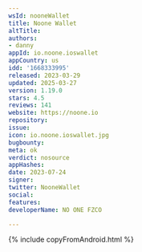 ```yaml
---
wsId: nooneWallet
title: Noone Wallet
altTitle: 
authors:
- danny
appId: io.noone.ioswallet
appCountry: us
idd: '1668333995'
released: 2023-03-29
updated: 2025-03-27
version: 1.19.0
stars: 4.5
reviews: 141
website: https://noone.io
repository: 
issue: 
icon: io.noone.ioswallet.jpg
bugbounty: 
meta: ok
verdict: nosource
appHashes: 
date: 2023-07-24
signer: 
twitter: NooneWallet
social: 
features: 
developerName: NO ONE FZCO

---
```


{% include copyFromAndroid.html %}
